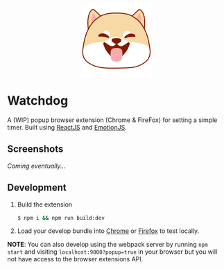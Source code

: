 <div align="center">
    <img alt="Watchdog Icon" src="./app/static/assets/icon@1x.png">
</div>

# Watchdog
A (WIP) popup browser extension (Chrome & FireFox) for setting a simple timer. Built using [ReactJS](https://github.com/facebook/react) and [EmotionJS](https://github.com/emotion-js/emotion).


## Screenshots
_Coming eventually..._

## Development

1. Build the extension
    ```bash
    $ npm i && npm run build:dev
    ```

2. Load your develop bundle into [Chrome](https://developer.chrome.com/extensions/getstarted) or [Firefox](https://developer.mozilla.org/en-US/docs/Mozilla/Add-ons/WebExtensions/Temporary_Installation_in_Firefox) to test locally.

**NOTE**: You can also develop using the webpack server by running `npm start` and visiting `localhost:9000?popup=true` in your browser but you will not have access to the browser extensions API.
